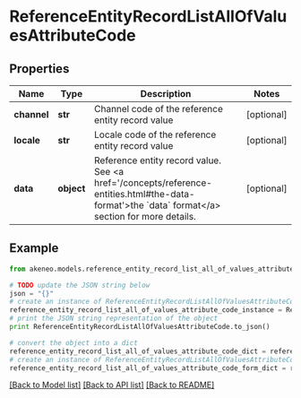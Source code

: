 # ReferenceEntityRecordListAllOfValuesAttributeCode


## Properties
Name | Type | Description | Notes
------------ | ------------- | ------------- | -------------
**channel** | **str** | Channel code of the reference entity record value | [optional] 
**locale** | **str** | Locale code of the reference entity record value | [optional] 
**data** | **object** | Reference entity record value. See &lt;a href&#x3D;&#39;/concepts/reference-entities.html#the-data-format&#39;&gt;the &#x60;data&#x60; format&lt;/a&gt; section for more details. | [optional] 

## Example

```python
from akeneo.models.reference_entity_record_list_all_of_values_attribute_code import ReferenceEntityRecordListAllOfValuesAttributeCode

# TODO update the JSON string below
json = "{}"
# create an instance of ReferenceEntityRecordListAllOfValuesAttributeCode from a JSON string
reference_entity_record_list_all_of_values_attribute_code_instance = ReferenceEntityRecordListAllOfValuesAttributeCode.from_json(json)
# print the JSON string representation of the object
print ReferenceEntityRecordListAllOfValuesAttributeCode.to_json()

# convert the object into a dict
reference_entity_record_list_all_of_values_attribute_code_dict = reference_entity_record_list_all_of_values_attribute_code_instance.to_dict()
# create an instance of ReferenceEntityRecordListAllOfValuesAttributeCode from a dict
reference_entity_record_list_all_of_values_attribute_code_form_dict = reference_entity_record_list_all_of_values_attribute_code.from_dict(reference_entity_record_list_all_of_values_attribute_code_dict)
```
[[Back to Model list]](../README.md#documentation-for-models) [[Back to API list]](../README.md#documentation-for-api-endpoints) [[Back to README]](../README.md)


